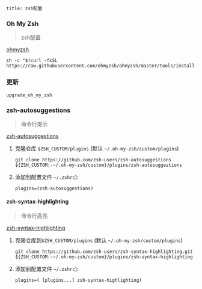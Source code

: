 ```
title: zsh配置
```

### Oh My Zsh

> zsh配置

[ohmyzsh](https://github.com/ohmyzsh/ohmyzsh)

```
sh -c "$(curl -fsSL https://raw.githubusercontent.com/ohmyzsh/ohmyzsh/master/tools/install.sh)"
```



### 更新

```
upgrade_oh_my_zsh
```



### zsh-autosuggestions

> 命令行提示

[zsh-autosuggestions](https://github.com/void-linux/void-packages/blob/master/srcpkgs/zsh-autosuggestions/template)

1. 克隆仓库 `$ZSH_CUSTOM/plugins` (默认 `~/.oh-my-zsh/custom/plugins`)

   ```
   git clone https://github.com/zsh-users/zsh-autosuggestions ${ZSH_CUSTOM:-~/.oh-my-zsh/custom}/plugins/zsh-autosuggestions
   ```

2. 添加到配置文件 `~/.zshrc`):

   ```
   plugins=(zsh-autosuggestions)
   ```



#### zsh-syntax-highlighting

> 命令行高亮

[zsh-syntax-highlighting](https://github.com/zsh-users/zsh-syntax-highlighting)

1. 克隆仓库到`$ZSH_CUSTOM/plugins` (默认 `~/.oh-my-zsh/custom/plugins`)

   ```
   git clone https://github.com/zsh-users/zsh-syntax-highlighting.git ${ZSH_CUSTOM:-~/.oh-my-zsh/custom}/plugins/zsh-syntax-highlighting
   ```

2. 添加到配置文件 `~/.zshrc`):

   ```
   plugins=( [plugins...] zsh-syntax-highlighting)
   ```

